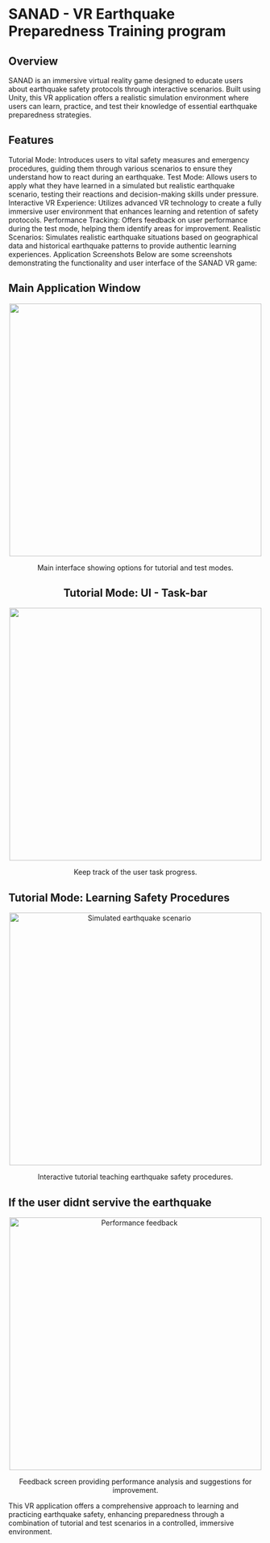 # SANAD - VR Earthquake Preparedness Training program

## Overview

SANAD is an immersive virtual reality game designed to educate users about earthquake safety protocols through interactive scenarios. Built using Unity, this VR application offers a realistic simulation environment where users can learn, practice, and test their knowledge of essential earthquake preparedness strategies.

##  Features

Tutorial Mode: Introduces users to vital safety measures and emergency procedures, guiding them through various scenarios to ensure they understand how to react during an earthquake.
Test Mode: Allows users to apply what they have learned in a simulated but realistic earthquake scenario, testing their reactions and decision-making skills under pressure.
Interactive VR Experience: Utilizes advanced VR technology to create a fully immersive user environment that enhances learning and retention of safety protocols.
Performance Tracking: Offers feedback on user performance during the test mode, helping them identify areas for improvement.
Realistic Scenarios: Simulates realistic earthquake situations based on geographical data and historical earthquake patterns to provide authentic learning experiences.
Application Screenshots
Below are some screenshots demonstrating the functionality and user interface of the SANAD VR game:

##  Main Application Window
<center>
<img src="https://github.com/AmarAlrifaie/SANAD/assets/169054714/5536a5d0-ed27-4e71-a1d2-10572fb9962b" width="500">
  
Main interface showing options for tutorial and test modes.


## Tutorial Mode: UI - Task-bar

<center>

<img src="https://github.com/AmarAlrifaie/SANAD/assets/169054714/90560a75-86dc-4074-aa48-2359053a7b66" width="500">
  
Keep track of the user task progress.

</center>

</center>

## Tutorial Mode: Learning Safety Procedures

<center>
<img src="https://github.com/AmarAlrifaie/SANAD/assets/169054714/537a99f2-3b23-4deb-8a4e-a48fa7dc7b6b" alt="Simulated earthquake scenario" width="500">
  
Interactive tutorial teaching earthquake safety procedures.

</center>

## If the user didnt servive the earthquake

<center>
<img src="https://github.com/AmarAlrifaie/SANAD/assets/169054714/868a5a16-5e1e-4b8b-8572-1d32f9f20728" alt="Performance feedback" width="500">

  
Feedback screen providing performance analysis and suggestions for improvement.

</center>


This VR application offers a comprehensive approach to learning and practicing earthquake safety, enhancing preparedness through a combination of tutorial and test scenarios in a controlled, immersive environment.

